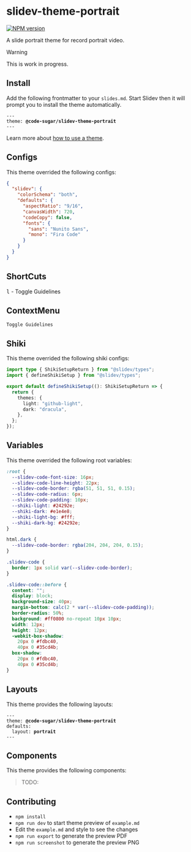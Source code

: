 # slidev-theme-portrait

[![NPM version](https://img.shields.io/npm/v/@code-sugar/slidev-theme-portrait?color=3AB9D4&label=)](https://www.npmjs.com/package/@code-sugar/slidev-theme-portrait)

A slide portrait theme for record portrait video.

> [!WARNING]
> This is work in progress.

## Install

Add the following frontmatter to your `slides.md`. Start Slidev then it will prompt you to install the theme automatically.

<pre><code>---
theme: <b>@code-sugar/slidev-theme-portrait</b>
---</code></pre>

Learn more about [how to use a theme](https://sli.dev/guide/theme-addon#use-theme).

## Configs

This theme overrided the following configs:

```json
{
  "slidev": {
    "colorSchema": "both",
    "defaults": {
      "aspectRatio": "9/16",
      "canvasWidth": 720,
      "codeCopy": false,
      "fonts": {
        "sans": "Nunito Sans",
        "mono": "Fira Code"
      }
    }
  }
}
```

## ShortCuts

<kbd>l</kbd> - Toggle Guidelines

## ContextMenu

`Toggle Guidelines`

## Shiki

This theme overrided the following shiki configs:

```ts
import type { ShikiSetupReturn } from "@slidev/types";
import { defineShikiSetup } from "@slidev/types";

export default defineShikiSetup((): ShikiSetupReturn => {
  return {
    themes: {
      light: "github-light",
      dark: "dracula",
    },
  };
});
```

## Variables

This theme overrided the following root variables:

```css
:root {
  --slidev-code-font-size: 16px;
  --slidev-code-line-height: 22px;
  --slidev-code-border: rgba(51, 51, 51, 0.15);
  --slidev-code-radius: 6px;
  --slidev-code-padding: 10px;
  --shiki-light: #24292e;
  --shiki-dark: #e1e4e8;
  --shiki-light-bg: #fff;
  --shiki-dark-bg: #24292e;
}

html.dark {
  --slidev-code-border: rgba(204, 204, 204, 0.15);
}

.slidev-code {
  border: 1px solid var(--slidev-code-border);
}

.slidev-code::before {
  content: "";
  display: block;
  background-size: 40px;
  margin-bottom: calc(2 * var(--slidev-code-padding));
  border-radius: 50%;
  background: #ff0800 no-repeat 10px 10px;
  width: 12px;
  height: 12px;
  -webkit-box-shadow:
    20px 0 #fdbc40,
    40px 0 #35cd4b;
  box-shadow:
    20px 0 #fdbc40,
    40px 0 #35cd4b;
}
```

## Layouts

This theme provides the following layouts:

<pre><code>---
theme: <b>@code-sugar/slidev-theme-portrait</b>
defaults:
&emsp;&emsp;layout: <b>portrait</b>
---</code></pre>

## Components

This theme provides the following components:

> TODO:

## Contributing

- `npm install`
- `npm run dev` to start theme preview of `example.md`
- Edit the `example.md` and style to see the changes
- `npm run export` to generate the preview PDF
- `npm run screenshot` to generate the preview PNG

